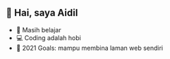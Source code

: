 ## 👋  Hai, saya Aidil

- 🏫 Masih belajar
- 💻 Coding adalah hobi
- 🥅 2021 Goals: mampu membina laman web sendiri
